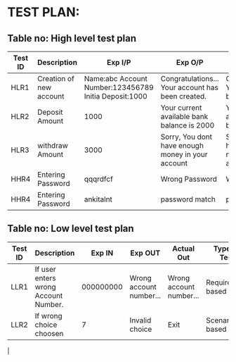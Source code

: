 # TEST PLAN:

## Table no: High level test plan

| **Test ID** | **Description**                                              | **Exp I/P** | **Exp O/P** | **Actual Out** |**Type Of Test**  |    
|-------------|--------------------------------------------------------------|------------|-------------|----------------|------------------|
|  HLR1       |Creation of new account| Name:abc  Account Number:123456789 Initia Deposit:1000|Congratulations... Your account has been created.|Congratulations... Your account has been created.|Requirement based |
|  HLR2       |Deposit Amount|1000 |Your current available bank balance is 2000|Your current available bank balance is 2000|Requirement based|
|  HLR3       |withdraw Amount|3000| Sorry, You dont have enough money in your account| Sorry, You dont have enough money in your account| Requirement based  |
|  HHR4       |Entering Password| qqqrdfcf|Wrong Password|Wrong Password|Boundary based    |
|  HHR4       |Entering Password| ankitalnt|password match|password match|Boundary based    |

## Table no: Low level test plan

| **Test ID** | **Description**                                              | **Exp IN** | **Exp OUT** | **Actual Out** |**Type Of Test**  |    
|-------------|--------------------------------------------------------------|------------|-------------|----------------|------------------|
|  LLR1       |If user enters wrong Account Number. | 000000000| Wrong account number...| Wrong account number...|Requirement based |
|  LLR2       |If wrong choice choosen| 7|Invalid choice|Exit|Scenario based    |

|